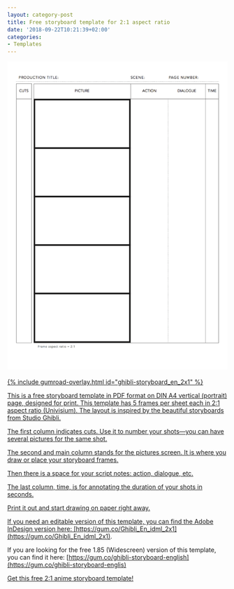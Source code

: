 ```yaml
---
layout: category-post
title: Free storyboard template for 2:1 aspect ratio
date: '2018-09-22T10:21:39+02:00'
categories:
- Templates
---
```

<a href="https://gum.co/ghibli-storyboard_en_2x1"><img src="/images/Film-Storyboards.com__Free_PDF_Storyboard-template_2x1_A4-vertical_print.png"/>
<br/><br/>
{% include gumroad-overlay.html id="ghibli-storyboard_en_2x1" %}

This is a free storyboard template in PDF format on DIN A4 vertical (portrait) page, designed for print. This template has 5 frames per sheet each in 2:1 aspect ratio (Univisium). The layout is inspired by the beautiful storyboards from Studio Ghibli.

The first column indicates cuts. Use it to number your shots—you can have several pictures for the same shot.

The second and main column stands for the pictures screen. It is where you draw or place your storyboard frames.

Then there is a space for your script notes: action, dialogue, etc.

The last column, time, is for annotating the duration of your shots in seconds.

Print it out and start drawing on paper right away.

If you need an editable version of this template, you can find the Adobe InDesign version here: [https://gum.co/Ghibli_En_idml_2x1](https://gum.co/Ghibli_En_idml_2x1).

If you are looking for the free 1.85 (Widescreen) version of this template, you can find it here: [https://gum.co/ghibli-storyboard-english](https://gum.co/ghibli-storyboard-englis)


<script src="https://gumroad.com/js/gumroad.js"></script><a class="gumroad-button" href="https://gum.co/ghibli-storyboard_en_2x1?wanted=true" target="_blank">Get this free 2:1 anime storyboard template!</a>
